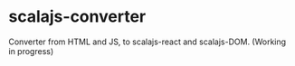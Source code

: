 # scalajs-converter
Converter from HTML and JS, to scalajs-react and scalajs-DOM. (Working in progress)

